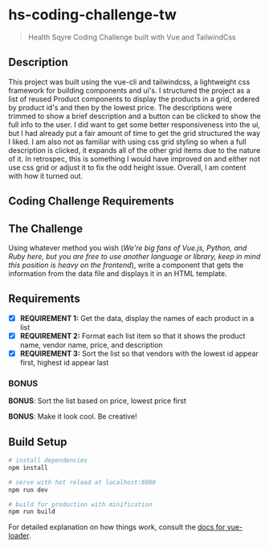 # hs-coding-challenge-tw

> Health Sqyre Coding Challenge built with Vue and TailwindCss

## Description

This project was built using the vue-cli and tailwindcss, a lightweight css framework for building components and ui's. I structured the project as a list of reused Product components to display the products in a grid, ordered by product id's and then by the lowest price. The descriptions were trimmed to show a brief description and a button can be clicked to show the full info to the user. I did want to get some better responsiveness into the ui, but I had already put a fair amount of time to get the grid structured the way I liked. I am also not as familiar with using css grid styling so when a full description is clicked, it expands all of the other grid items due to the nature of it. In retrospec, this is something I would have improved on and either not use css grid or adjust it to fix the odd height issue. Overall, I am content with how it turned out.

## Coding Challenge Requirements

## The Challenge

Using whatever method you wish (_We're big fans of Vue.js, Python, and Ruby here, but you are free to use another language or library, keep in mind this position is heavy on the frontend_), write a component that gets the information from the data file and displays it in an HTML template.

## Requirements

- [x] **REQUIREMENT 1:** Get the data, display the names of each product in a list
- [x] **REQUIREMENT 2:** Format each list item so that it shows the product name, vendor name, price, and description
- [x] **REQUIREMENT 3:** Sort the list so that vendors with the lowest id appear first, highest id appear last

### BONUS

**BONUS**: Sort the list based on price, lowest price first

**BONUS**: Make it look cool. Be creative!

## Build Setup

```bash
# install dependencies
npm install

# serve with hot reload at localhost:8080
npm run dev

# build for production with minification
npm run build
```

For detailed explanation on how things work, consult the [docs for vue-loader](http://vuejs.github.io/vue-loader).
